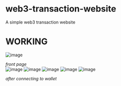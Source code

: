 # web3-transaction-website
A simple web3 transaction website

# WORKING

![image](https://github.com/AaroneGeorge/web3-transaction-website/assets/96471433/ab3ebcdf-bc8c-4d5b-92e8-5fdd0b86cde5)

*front page*
</br>
![image](https://github.com/AaroneGeorge/web3-transaction-website/assets/96471433/6485a432-783e-4ca3-be18-301a85a7ca17)
![image](https://github.com/AaroneGeorge/web3-transaction-website/assets/96471433/ccfa7c53-876e-4da4-97a9-ae56441ab068)
![image](https://github.com/AaroneGeorge/web3-transaction-website/assets/96471433/e1eb8afc-4ce2-44e1-b5eb-b1ee6eb42d54)
![image](https://github.com/AaroneGeorge/web3-transaction-website/assets/96471433/dd90f3ed-b4f5-4908-b8ca-f41724bc5a37)
![image](https://github.com/AaroneGeorge/web3-transaction-website/assets/96471433/cd589f14-9036-4097-bc1b-4dbf3fdd581c)

*after connecting to wallet*
